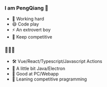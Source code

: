 ### I am PengQiang 👋

- 🤔 Working hard
- 😄 Code play
- ⚡ An extrovert boy
- :battery: Keep competitive

### 🚀🚀🚀
- :hammer_and_wrench: Vue/React/Typescript/Javascript Actions
- :wrench: A little bit Java/Electron
- :bow_and_arrow: Good at PC/Webapp
- :battery: Leaning competitive pragramming


